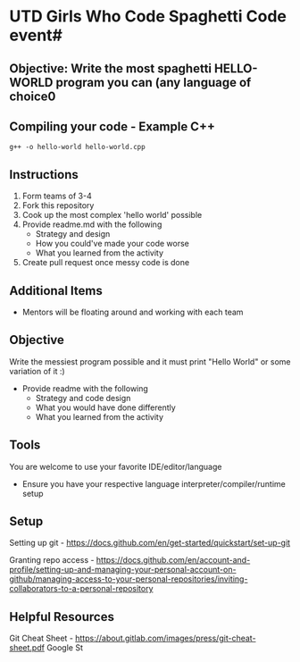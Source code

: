 # UTD Girls Who Code Spaghetti Code event#
## Objective: Write the most spaghetti HELLO-WORLD program you can (any language of choice0 ##
## Compiling your code - Example C++ ##
```
g++ -o hello-world hello-world.cpp
```

## Instructions ## 
1. Form teams of 3-4
2. Fork this repository 
3. Cook up the most complex 'hello world' possible
4. Provide readme.md with the following
   * Strategy and design
   * How you could've made your code worse
   * What you learned from the activity
6. Create pull request once messy code is done

## Additional Items ##
* Mentors will be floating around and working with each team

## Objective ##
Write the messiest program possible and it must print "Hello World" or some variation of it :)
* Provide readme with the following
    * Strategy and code design
    * What you would have done differently
    * What you learned from the activity

## Tools ##
You are welcome to use your favorite IDE/editor/language
* Ensure you have your respective language interpreter/compiler/runtime setup


## Setup ##
Setting up git - https://docs.github.com/en/get-started/quickstart/set-up-git

Granting repo access - https://docs.github.com/en/account-and-profile/setting-up-and-managing-your-personal-account-on-github/managing-access-to-your-personal-repositories/inviting-collaborators-to-a-personal-repository

## Helpful Resources ##
Git Cheat Sheet - https://about.gitlab.com/images/press/git-cheat-sheet.pdf
Google St
